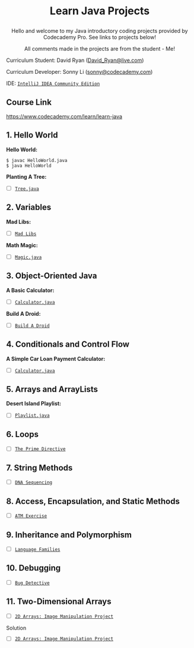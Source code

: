 # <p style="text-align: center;">Learn Java Projects

<p style="text-align: center;">Hello and welcome to my Java introductory coding projects provided by Codecademy Pro. See links to projects below!

<p style="text-align: center;">All comments made in the projects are from the student - Me!

Curriculum Student: David Ryan
(David_Ryan@live.com)

Curriculum Developer: Sonny Li (sonny@codecademy.com)

IDE: [`IntelliJ IDEA Community Edition`](https://www.jetbrains.com/idea/)


<!-- links to social media accounts -->

## Course Link

https://www.codecademy.com/learn/learn-java

## 1. Hello World

**Hello World:**
```
$ javac HelloWorld.java
$ java HelloWorld
```

**Planting A Tree:**
- [ ] [`Tree.java`](https://github.com/DavidChandlerR/-Codecademy-Beginner-Java-/tree/main/1-Planting-a-Tree/Planting%20A%20Tree/src) 
## 2. Variables ##

**Mad Libs:**
- [ ] [`Mad Libs`](https://github.com/DavidChandlerR/-Codecademy-Beginner-Java-/tree/main/2-Mad-Libs/Mad%20Libs/src)

**Math Magic:**
- [ ] [`Magic.java`](https://github.com/DavidChandlerR/-Codecademy-Beginner-Java-/tree/main/2-Math-Magic/src)

## 3. Object-Oriented Java

**A Basic Calculator:**

- [ ] [`Calculator.java`](https://github.com/DavidChandlerR/-Codecademy-Beginner-Java-/tree/main/3-A-Basic-Calculator/A%20Basic%20Calculator/src)

**Build A Droid:**

- [ ] [`Build A Droid`](https://github.com/DavidChandlerR/-Codecademy-Beginner-Java-/tree/main/3-Build-A-Droid/Build%20A%20Droid/src)

## 4. Conditionals and Control Flow

**A Simple Car Loan Payment Calculator:**

- [ ] [`Calculator.java`](https://github.com/DavidChandlerR/-Codecademy-Beginner-Java-/tree/main/4-A-Simple-Loan-Payment-Calculator/A%20Simple%20Car%20Loan%20Payment%20Calculator/src)

## 5. Arrays and ArrayLists

**Desert Island Playlist:**

- [ ] [`Playlist.java`](https://github.com/DavidChandlerR/-Codecademy-Beginner-Java-/tree/main/5-Arrays-ArrayLists/Desert%20Island%20Playlist/src)
## 6. Loops

- [ ] [`The Prime Directive`](https://github.com/DavidChandlerR/-Codecademy-Beginner-Java-/tree/main/6-Loops/The%20Prime%20Directive/src)

## 7. String Methods

- [ ] [`DNA Sequencing`](https://github.com/DavidChandlerR/-Codecademy-Beginner-Java-/tree/main/7-String-Methods/DNA%20Sequencing/src)

## 8. Access, Encapsulation, and Static Methods

- [ ] [`ATM Exercise`](https://github.com/DavidChandlerR/-Codecademy-Beginner-Java-/tree/main/8-Access-Encapsulation-and-Static-Methods/ATM/src)

## 9. Inheritance and Polymorphism

- [ ] [`Language Families`](https://github.com/DavidChandlerR/-Codecademy-Beginner-Java-/blob/main/9-Inheritance-and-Polymorphism/Language%20Families/src/Language.java
)

## 10. Debugging

- [ ] [`Bug Detective`](https://github.com/DavidChandlerR/-Codecademy-Beginner-Java-/tree/main/10-Debugging/Bug%20Detective/src)

## 11. Two-Dimensional Arrays

- [ ] [`2D Arrays: Image Manipulation Project`](https://github.com/DavidChandlerR/-Codecademy-Beginner-Java-/tree/main/11-Two-Dimentional-Arrays/Arrays%20Image%20Manipulation%20Project/src)
 
 Solution
- [ ] [`2D Arrays: Image Manipulation Project`](https://github.com/DavidChandlerR/-Codecademy-Beginner-Java-/tree/main/11-Two-Dimentional-Arrays/Arrays%20Image%20Manipulation%20Project/src)

